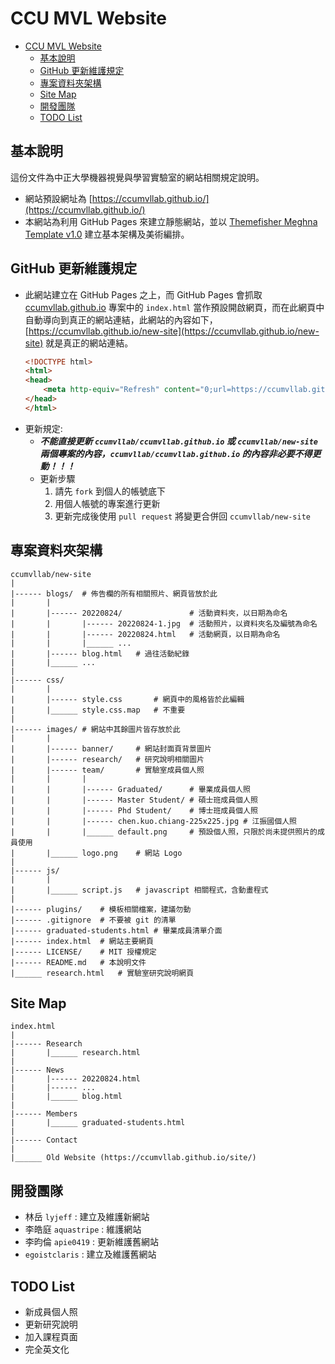 # CCU MVL Website
- [CCU MVL Website](#ccu-mvl-website)
  - [基本說明](#基本說明)
  - [GitHub 更新維護規定](#github-更新維護規定)
  - [專案資料夾架構](#專案資料夾架構)
  - [Site Map](#site-map)
  - [開發團隊](#開發團隊)
  - [TODO List](#todo-list)

## 基本說明
這份文件為中正大學機器視覺與學習實驗室的網站相關規定說明。
- 網站預設網址為 [https://ccumvllab.github.io/](https://ccumvllab.github.io/)
- 本網站為利用 GitHub Pages 來建立靜態網站，並以 [Themefisher Meghna Template v1.0](https://themefisher.com/products/meghna) 建立基本架構及美術編排。

## GitHub 更新維護規定
- 此網站建立在 GitHub Pages 之上，而 GitHub Pages 會抓取 [ccumvllab.github.io](https://github.com/ccumvllab/ccumvllab.github.io) 專案中的 `index.html` 當作預設開啟網頁，而在此網頁中自動導向到真正的網站連結，此網站的內容如下，[https://ccumvllab.github.io/new-site](https://ccumvllab.github.io/new-site) 就是真正的網站連結。
    ```html
    <!DOCTYPE html>
    <html>
    <head>
        <meta http-equiv="Refresh" content="0;url=https://ccumvllab.github.io/new-site">
    </head>
    </html>
    ```
- 更新規定:
  - ***不能直接更新 `ccumvllab/ccumvllab.github.io` 或 `ccumvllab/new-site` 兩個專案的內容，`ccumvllab/ccumvllab.github.io` 的內容非必要不得更動！！！***
  - 更新步驟
    1. 請先 `fork` 到個人的帳號底下
    2. 用個人帳號的專案進行更新
    3. 更新完成後使用 `pull request` 將變更合併回 `ccumvllab/new-site`

## 專案資料夾架構
```
ccumvllab/new-site
|
|------ blogs/  # 佈告欄的所有相關照片、網頁皆放於此
|       |
|       |------ 20220824/               # 活動資料夾，以日期為命名
|       |       |------ 20220824-1.jpg  # 活動照片，以資料夾名及編號為命名
|       |       |------ 20220824.html   # 活動網頁，以日期為命名
|       |       |______ ...
|       |------ blog.html   # 過往活動紀錄
|       |______ ...
|
|------ css/
|       |
|       |------ style.css       # 網頁中的風格皆於此編輯
|       |______ style.css.map   # 不重要
|
|------ images/ # 網站中其餘圖片皆存放於此
|       |
|       |------ banner/     # 網站封面頁背景圖片
|       |------ research/   # 研究說明相關圖片
|       |------ team/       # 實驗室成員個人照
|       |       |
|       |       |------ Graduated/      # 畢業成員個人照
|       |       |------ Master Student/ # 碩士班成員個人照
|       |       |------ Phd Student/    # 博士班成員個人照
|       |       |------ chen.kuo.chiang-225x225.jpg # 江振國個人照
|       |       |______ default.png     # 預設個人照，只限於尚未提供照片的成員使用
|       |______ logo.png    # 網站 Logo
|
|------ js/
|       |
|       |______ script.js   # javascript 相關程式，含動畫程式
|
|------ plugins/    # 模板相關檔案，建議勿動
|------ .gitignore  # 不要被 git 的清單
|------ graduated-students.html # 畢業成員清單介面
|------ index.html  # 網站主要網頁
|------ LICENSE/    # MIT 授權規定
|------ README.md   # 本說明文件
|______ research.html   # 實驗室研究說明網頁
```
## Site Map
```
index.html
|
|------ Research
|       |______ research.html
|
|------ News
|       |------ 20220824.html
|       |------ ...
|       |______ blog.html
|
|------ Members
|       |______ graduated-students.html
|
|------ Contact
|
|______ Old Website (https://ccumvllab.github.io/site/)
```

## 開發團隊
- 林岳 `lyjeff` : 建立及維護新網站
- 李皓庭 `aquastripe` : 維護網站
- 李昀倫 `apie0419` : 更新維護舊網站
- `egoistclaris` : 建立及維護舊網站

## TODO List
- 新成員個人照
- 更新研究說明
- 加入課程頁面
- 完全英文化